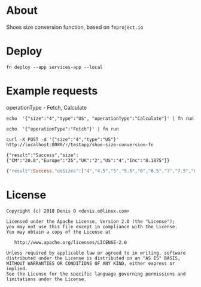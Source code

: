 # About

Shoes size conversion function, based on `fnproject.io`

# Deploy

`fn deploy --app services-app --local`

# Example requests

operationType - Fetch, Calculate

`echo  '{"size":"4","type":"US", "operationType":"Calculate"}' | fn run`

`echo  '{"operationType":"Fetch"}' | fn run`

`curl -X POST -d '{"size":"4","type":"US"}' http://localhost:8080/r/testapp/shoe-size-conversion-fn`
  
`{"result":"Success","size":{"CM":"20.8","Europe":"35","UK":"2","US":"4","Inc":"8.1875"}}`
  

```bash
{"result":Success,"usSizes":["4","4.5","5","5.5","6","6.5","7","7.5","8","8.5","9","9.5","10","10.5","11","11.5","12"],"euSizes":["35","35","35-36","36","36-37","37","37-38","38","38-39","39","39-40","40","40-41","41","41-42","42","42-43"]}
```

License
=======
 
    Copyright (c) 2018 Denis O <denis.o@linux.com>
 
    Licensed under the Apache License, Version 2.0 (the "License");
    you may not use this file except in compliance with the License.
    You may obtain a copy of the License at
 
       http://www.apache.org/licenses/LICENSE-2.0
 
    Unless required by applicable law or agreed to in writing, software
    distributed under the License is distributed on an "AS IS" BASIS,
    WITHOUT WARRANTIES OR CONDITIONS OF ANY KIND, either express or implied.
    See the License for the specific language governing permissions and
    limitations under the License.